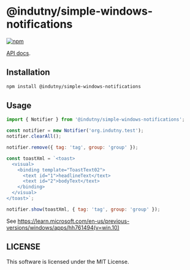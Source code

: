 # @indutny/simple-windows-notifications

[![npm](https://img.shields.io/npm/v/@indutny/simple-windows-notifications)](https://www.npmjs.com/package/@indutny/simple-windows-notifications)

[API docs](https://indutny.github.io/simple-windows-notifications).

## Installation

```sh
npm install @indutny/simple-windows-notifications
```

## Usage

```js
import { Notifier } from '@indutny/simple-windows-notifications';

const notifier = new Notifier('org.indutny.test');
notifier.clearAll();

notifier.remove({ tag: 'tag', group: 'group' });

const toastXml = `<toast>
  <visual>
    <binding template="ToastText02">
      <text id="1">headlineText</text>
      <text id="2">bodyText</text>
    </binding>
  </visual>
</toast>`;

notifier.show(toastXml, { tag: 'tag', group: 'group' });
```

See https://learn.microsoft.com/en-us/previous-versions/windows/apps/hh761494(v=win.10)

## LICENSE

This software is licensed under the MIT License.

